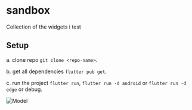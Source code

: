 # sandbox

Collection of the widgets i test

## Setup
 a. clone repo `git clone <repo-name>`.

 b. get all dependencies `flutter pub get`.

 c. run the project `flutter run`, `flutter run -d android` or `flutter run -d edge` or debug.

![Model](https://github.com/Phant0m-a/sandbox/blob/main/lib/appbar.png)


